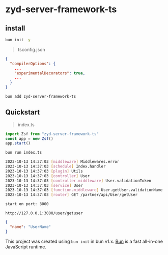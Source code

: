# zyd-server-framework-ts

## install

```bash
bun init -y
```
>tsconfig.json
```json
{
  "compilerOptions": {
    ...
    "experimentalDecorators": true,
    ...
  }
}
```
```bash
bun add zyd-server-framework-ts
```
## Quickstart

> index.ts

```ts
import Zsf from "zyd-server-framework-ts"
const app = new Zsf()
app.start()
```
```bash
bun run index.ts
```
```bash
2023-10-13 14:37:03 [middleware] Middlewares.error
2023-10-13 14:37:03 [schedule] Index.handler
2023-10-13 14:37:03 [plugin] Utils
2023-10-13 14:37:03 [controller] User
2023-10-13 14:37:03 [controller.middleware] User.validationToken
2023-10-13 14:37:03 [service] User
2023-10-13 14:37:03 [function.middleware] User.getUser.validationName
2023-10-13 14:37:03 [router] GET /partner/api/User/getUser

start on port: 3000
```
```
http://127.0.0.1:3000/user/getuser
```
```json
{
  "name": "UserName"
}
```
This project was created using `bun init` in bun v1.x. [Bun](https://bun.sh)
is a fast all-in-one JavaScript runtime.
